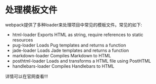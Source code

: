 # 处理模板文件

webpack提供了多种loader来处理项目中常见的模板文件。常见的如下:

- html-loader Exports HTML as string, require references to static resources
- pug-loader Loads Pug templates and returns a function
- jade-loader Loads Jade templates and returns a function
- markdown-loader Compiles Markdown to HTML
- posthtml-loader Loads and transforms a HTML file using PostHTML
- handlebars-loader Compiles Handlebars to HTML

详情可以在官网查看!!!